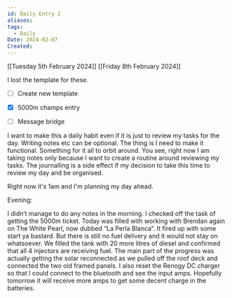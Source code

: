```yaml
---
id: Daily Entry 2
aliases: 
tags:
  - Daily
Date: 2024-02-07
Created:
---
```

[[Tuesday 5th February 2024]]
[[Friday 8th February 2024]]

I lost the template for these.

- [ ] Create new template
- [x] 5000m champs entry
- [ ] Message bridge

  

I want to make this a daily habit even if it is just to review my tasks for the day. Writing notes etc can be optional. The thing is I need to make it functional. Something for it all to orbit around. You see, right now I am taking notes only because I want to create a routine around reviewing my tasks. The journalling is a side effect if my decision to take this time to review my day and be organised.

Right now it's 1am and I'm planning my day ahead.

  

Evening:

I didn’t manage to do any notes in the morning. I checked off the task of getting the 5000m ticket. Today was filled with working with Brendan again on The White Pearl, now dubbed “La Perla Blanca”. It fired up with some start ya bastard. But there is still no fuel delivery and it would not stay on whatsoever. We filled the tank with 20 more litres of diesel and confirmed that all 4 injectors are receiving fuel. The main part of the progress was actually getting the solar reconnected as we pulled off the roof deck and connected the two old framed panels. I also reset the Renogy DC charger so that I could connect to the bluetooth and see the input amps. Hopefully tomorrow it will receive more amps to get some decent charge in the batteries.
